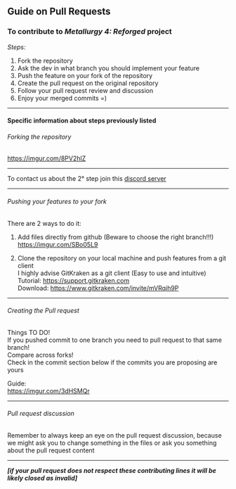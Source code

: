 ## Guide on Pull Requests

### To contribute to *Metallurgy 4: Reforged* project

*Steps:*
1. Fork the repository
2. Ask the dev in what branch you should implement your feature
3. Push the feature on your fork of the repository
4. Create the pull request on the original repository
5. Follow your pull request review and discussion
6. Enjoy your merged commits =)

---

#### Specific information about steps previously listed


###### Forking the repository
https://imgur.com/8PV2hlZ

---
To contact us about the 2° step join this [discord server](https://discord.gg/yDumVrs)

---
###### Pushing your features to your fork
There are 2 ways to do it:

1. Add files directly from github (Beware to choose the right branch!!!)<br>
https://imgur.com/SBo05L9

2. Clone the repository on your local machine and push features from a git client<br>
I highly advise GitKraken as a git client (Easy to use and intuitive)<br>
Tutorial: https://support.gitkraken.com<br>
Download: https://www.gitkraken.com/invite/mVRqih9P

---
###### Creating the Pull request
Things TO DO!<br>
If you pushed commit to one branch you need to pull request to that same branch!<br>
Compare across forks!<br>
Check in the commit section below if the commits you are proposing are yours

Guide: <br>
https://imgur.com/3dHSMQr

---
###### Pull request discussion
Remember to always keep an eye on the pull request discussion, because we might ask you to change something in the files or ask you something about the pull request content

---
***[if your pull request does not respect these contributing lines it will be likely closed as invalid]***

